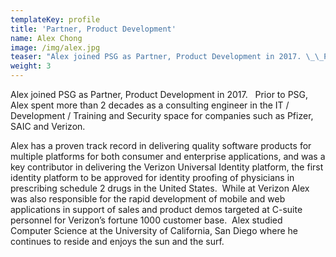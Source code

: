 ```yaml
---
templateKey: profile
title: 'Partner, Product Development'
name: Alex Chong
image: /img/alex.jpg
teaser: "Alex joined PSG as Partner, Product Development in 2017. \_\_Prior to PSG, Alex spent more than 2 ecades as a consulting engineer in the IT / Development / Training and Security space for companies such as Pfizer, SAIC and Verizon."
weight: 3
---
```

Alex joined PSG as Partner, Product Development in 2017.   Prior to PSG, Alex
spent more than 2 decades as a consulting engineer in the IT / Development /
Training and Security space for companies such as Pfizer, SAIC and Verizon.

Alex has a proven track record in delivering quality software products for
multiple platforms for both consumer and enterprise applications, and was a
key contributor in delivering the Verizon Universal Identity platform, the
first identity platform to be approved for identity proofing of physicians in
prescribing schedule 2 drugs in the United States.  While at Verizon Alex was
also responsible for the rapid development of mobile and web applications in
support of sales and product demos targeted at C-suite personnel for Verizon’s
fortune 1000 customer base.  Alex studied Computer Science at the University
of California, San Diego where he continues to reside and enjoys the sun and
the surf.
